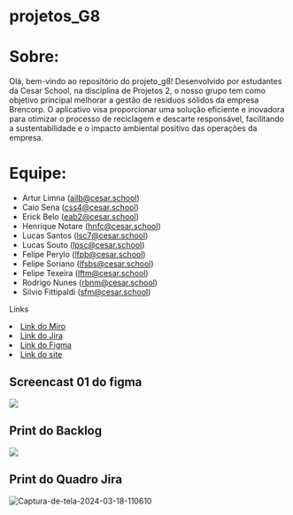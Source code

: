 # projetos_G8

# Sobre:
Olá, bem-vindo ao repositório do projeto_g8! Desenvolvido por estudantes da Cesar School, na disciplina de Projetos 2, o nosso grupo tem como objetivo principal melhorar a gestão de resíduos sólidos da empresa Brencorp. O aplicativo visa proporcionar uma solução eficiente e inovadora para otimizar o processo de reciclagem e descarte responsável, facilitando a sustentabilidade e o impacto ambiental positivo das operações da empresa.



# Equipe:
* Artur Limna (ailb@cesar.school)
* Caio Sena (css4@cesar.school)
* Erick Belo (eab2@cesar.school)
* Henrique Notare (hnfc@cesar.school)
* Lucas Santos (lsc7@cesar.school)
* Lucas Souto (lpsc@cesar.school)
* Felipe Perylo (lfpb@cesar.school)
* Felipe Soriano (lfsbs@cesar.school)
* Felipe Texeira (lftm@cesar.school)
* Rodrigo Nunes (rbnm@cesar.school)
* Silvio Fittipaldi (sfm@cesar.school)

<p>Links </p>
    <li>
    <a  href=https://miro.com/app/board/uXjVNmC7R-U=/
      >Link do Miro</a
    >
        <li>
    <a href=https://projetofds.atlassian.net/jira/software/projects/EC/boards/3?atlOrigin=eyJpIjoiYmE0MmMxMjc2OTg3NGY2NWE0Yjk4OTlmYzc3ZmU5OTAiLCJwIjoiaiJ9>Link do Jira</a>
  </li>
    <li>
     <a  href=https://www.figma.com/file/tyWczuRKjU5u8zRooQhiK1/Untitled?type=design&node-id=0%3A1&mode=design&t=gKvfu8NQ2PhX4spo-1>Link do Figma</a>
  </li>
 <li>
  <a href="https://sites.google.com/d/1-6DGXvwyUoOTxoCo1Pbt51tpVXd0R_zB/p/1zcXPBehIi9aOACSmOZUIbssWT2dk16Kx/edit?pli=1">Link do site</a>
</li>
<h2> Screencast 01 do figma</h2> 
<a href="https://youtu.be/qlVSrfyOJuQ">
  <img src="https://i.ibb.co/ZJ0qns9/BEEMO.png" />
</a>
<br> 
<h2> Print do Backlog </h2> 
 <img src="https://i.ibb.co/1z7T79s/Backlog-1.png" />
 <h2> Print do Quadro Jira </h2> 
  <img src="https://i.ibb.co/3FnPt2W/Captura-de-tela-2024-03-18-110610.png" alt="Captura-de-tela-2024-03-18-110610" border="0"></a>
